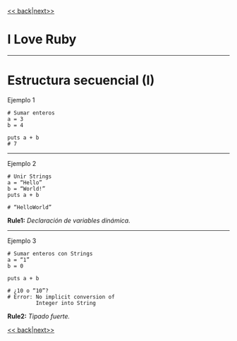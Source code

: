 
[<< back](04-variables.md)|[next>>](06-features.md)


# I Love Ruby

---

# Estructura secuencial (I)

Ejemplo 1

```
# Sumar enteros
a = 3
b = 4

puts a + b
# 7
```

---

Ejemplo 2

```
# Unir Strings
a = “Hello”
b = “World!”
puts a + b

# “HelloWorld”
```

**Rule1:** _Declaración de variables dinámica._

---

Ejemplo 3

```
# Sumar enteros con Strings
a = “1”
b = 0

puts a + b

# ¿10 o “10”?
# Error: No implicit conversion of
         Integer into String
```

**Rule2:** _Tipado fuerte._

[<< back](04-variables.md)|[next>>](06-features.md)
